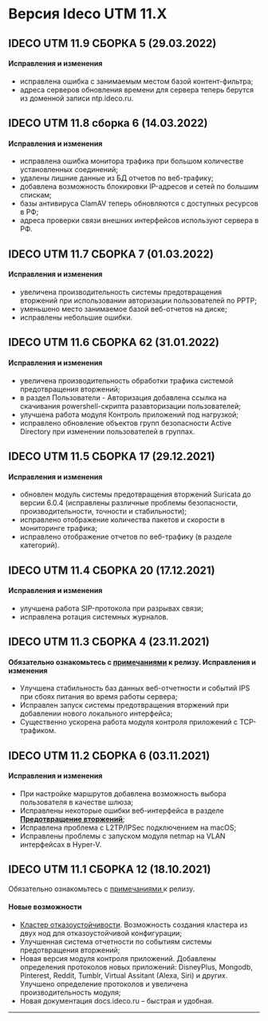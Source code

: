# Версия Ideco UTM 11.X

## **IDECO UTM 11.9 СБОРКА 5 (29.03.2022)**

#### **Исправления и изменения**

* исправлена ошибка с занимаемым местом базой контент-фильтра;
* адреса серверов обновления времени для сервера теперь берутся из доменной записи ntp.ideco.ru.

## **IDECO UTM 11.8 сборка 6 (14.03.2022)**

#### **Исправления и изменения**

* исправлена ошибка монитора трафика при большом количестве установленных соединений;
* удалены лишние данные из БД отчетов по веб-трафику;
* добавлена возможность блокировки IP-адресов и сетей по большим спискам;
* базы антивируса ClamAV теперь обновляются с доступных ресурсов в РФ;
* адреса проверки связи внешних интерфейсов используют сервера в РФ.

## **IDECO UTM 11.7 СБОРКА 7 (01.03.2022)**

#### **Исправления и изменения**

* увеличена производительность системы предотвращения вторжений при использовании авторизации пользователей по PPTP;
* уменьшено место занимаемое базой веб-отчетов на диске;
* исправлены небольшие ошибки.

## **IDECO UTM 11.6 СБОРКА 62 (31.01.2022)**

#### **Исправления и изменения**

* увеличена производительность обработки трафика системой предотвращения вторжений;
* в раздел Пользователи - Авторизация добавлена ссылка на скачивания powershell-скрипта разавторизации пользователей;
* улучшена работа модуля Контроль приложений под нагрузкой;
* исправлено обновление объектов групп безопасности Active Directory при изменении пользователей в группах.

## **IDECO UTM 11.5 СБОРКА 17 (29.12.2021)**

#### **Исправления и изменения**

* обновлен модуль системы предотвращения вторжений Suricata до версии 6.0.4 (исправлены различные проблемы безопасности, производительности, точности и стабильности);
* исправлено отображение количества пакетов и скорости в мониторинге трафика;
* исправлено отображение отчетов по веб-трафику (в разделе категорий).

## **IDECO UTM 11.4 СБОРКА 20 (17.12.2021)**

#### **Исправления и изменения**

* улучшена работа SIP-протокола при разрывах связи;
* исправлена ротация системных журналов.

## **IDECO UTM 11.3 СБОРКА 4 (23.11.2021)**

#### Обязательно ознакомьтесь с [примечаниями](https://disk.yandex.ru/i/i3qMwQj8YYC5QA) к релизу. **Исправления и изменения**

* Улучшена стабильность баз данных веб-отчетности и событий IPS при сбоях питания во время работы сервера;
* Исправлен запуск системы предотвращения вторжений при добавлении нового локального интерфейса;
* Существенно ускорена работа модуля контроля приложений с TCP-трафиком.

## **IDECO UTM 11.2 СБОРКА 6 (03.11.2021)**

#### **Исправления и изменения**

* При настройке маршрутов добавлена возможность выбора пользователя в качестве шлюза;
* Исправлены некоторые ошибки веб-интерфейса в разделе [**Предотвращение вторжений**](../settings/access-rules/ips.md);
* Исправлена проблема с L2TP/IPSec подключением на macOS;
* Исправлены проблемы с запуском модуля netmap на VLAN интерфейсах в Hyper-V.

## **IDECO UTM 11.1 СБОРКА 12 (18.10.2021)**

Обязательно ознакомьтесь с [примечаниями ](https://disk.yandex.ru/i/i3qMwQj8YYC5QA)к релизу.

#### Новые возможности

* [Кластер отказоустойчивости](../settings/server-management/cluster.md). Возможность создания кластера из двух нод для отказоустойчивой конфигурации;
* Улучшенная система отчетности по событиям системы предотвращения вторжений;
* Новая версия модуля контроля приложений. Добавлены определения протоколов новых приложений: DisneyPlus, Mongodb, Pinterest, Reddit, Tumblr, Virtual Assitant (Alexa, Siri) и других. Улучшено определение протоколов и увеличена производительность модуля;
* Новая документация docs.ideco.ru – быстрая и удобная.

***
